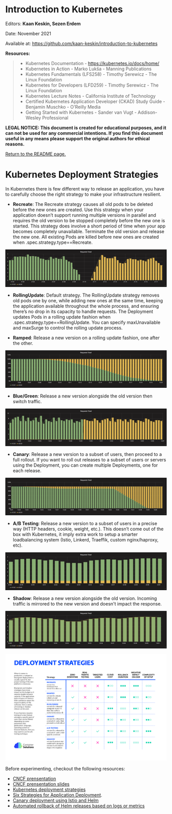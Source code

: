 # Introduction to Kubernetes

Editors: **Kaan Keskin, Sezen Erdem**

Date: November 2021

Available at: https://github.com/kaan-keskin/introduction-to-kubernetes

**Resources:**

> - Kubernetes Documentation - https://kubernetes.io/docs/home/
> - Kubernetes in Action - Marko Lukša - Manning Publications
> - Kubernetes Fundamentals (LFS258) - Timothy Serewicz - The Linux Foundation
> - Kubernetes for Developers (LFD259) - Timothy Serewicz - The Linux Foundation
> - Kubernetes Lecture Notes - California Institute of Technology
> - Certified Kubernetes Application Developer (CKAD) Study Guide - Benjamin Muschko - O'Reilly Media
> - Getting Started with Kubernetes - Sander van Vugt - Addison-Wesley Professional

**LEGAL NOTICE: This document is created for educational purposes, and it can not be used for any commercial intentions. If you find this document useful in any means please support the original authors for ethical reasons.** 

[Return to the README page.](README.md)

# Kubernetes Deployment Strategies

In Kubernetes there is few different way to release an application, you have to carefully choose the right strategy to make your infrastructure resilient.

- **Recreate**: The Recreate strategy causes all old pods to be deleted before the new ones are created. Use this strategy when your application doesn’t support running multiple versions in parallel and requires the old version to be stopped completely before the new one is started. This strategy does involve a short period of time when your app becomes completely unavailable. Terminate the old version and release the new one. All existing Pods are killed before new ones are created when .spec.strategy.type==Recreate.

![Kubernetes Deployment Recreate](./images/grafana-recreate.png)

- **RollingUpdate**: Default strategy. The RollingUpdate strategy removes old pods one by one, while adding new ones at the same time, keeping the application available throughout the whole process, and ensuring there’s no drop in its capacity to handle requests. The Deployment updates Pods in a rolling update fashion when .spec.strategy.type==RollingUpdate. You can specify maxUnavailable and maxSurge to control the rolling update process.

- **Ramped**: Release a new version on a rolling update fashion, one after the other.

![Kubernetes Deployment Ramped](./images/grafana-ramped.png)

- **Blue/Green**: Release a new version alongside the old version then switch traffic.

![Kubernetes Deployment Blue-Green](./images/grafana-blue-green.png)

- **Canary**: Release a new version to a subset of users, then proceed to a full rollout. If you want to roll out releases to a subset of users or servers using the Deployment, you can create multiple Deployments, one for each release.

![Kubernetes Deployment Canary](./images/grafana-canary.png)

- **A/B Testing**: Release a new version to a subset of users in a precise way (HTTP headers, cookie, weight, etc.). This doesn’t come out of the box with Kubernetes, it imply extra work to setup a smarter loadbalancing system (Istio, Linkerd, Traeffik, custom nginx/haproxy, etc).

![kubernetes A/B Testing Deployment](./images/grafana-ab-testing.png)

- **Shadow**: Release a new version alongside the old version. Incoming traffic is mirrored to the new version and doesn't impact the response.

![Kubernetes Shadow Deployment](./images/grafana-shadow.png)

![Deployment Strategy Decision Diagram](./images/decision-diagram.png)

Before experimenting, checkout the following resources:
- [CNCF prensentation](https://www.youtube.com/watch?v=1oPhfKye5Pg)
- [CNCF prensentation slides](https://www.slideshare.net/EtienneTremel/kubernetes-deployment-strategies-cncf-webinar)
- [Kubernetes deployment strategies](https://container-solutions.com/kubernetes-deployment-strategies/)
- [Six Strategies for Application Deployment](https://thenewstack.io/deployment-strategies/).
- [Canary deployment using Istio and Helm](https://github.com/etiennetremel/istio-cross-namespace-canary-release-demo)
- [Automated rollback of Helm releases based on logs or metrics](https://container-solutions.com/automated-rollback-helm-releases-based-logs-metrics/)

